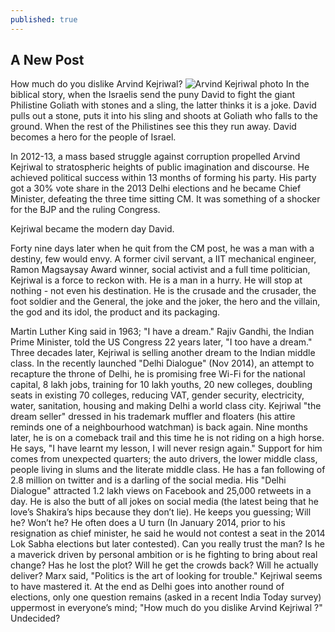```yaml
---
published: true
---
```


## A New Post
How much do you dislike Arvind Kejriwal?
![Arvind Kejriwal photo](https://www.google.com/imgres?imgurl=https://upload.wikimedia.org/wikipedia/commons/thumb/0/06/ArvindKejriwal2.jpg/480px-ArvindKejriwal2.jpg&imgrefurl=https://commons.wikimedia.org/wiki/File:ArvindKejriwal2.jpg&h=480&w=480&tbnid=jg_2tYVgH3HjqM:&docid=me6OVOCiu3xNZM&ei=ECpjVr7kOOPAjwS3koXQCA&tbm=isch&ved=0ahUKEwi-rIOFqsXJAhVj4IMKHTdJAYoQMwgcKAAwAA)
In the biblical story, when the Israelis send the puny David to fight the giant Philistine Goliath with stones and a sling, the latter thinks it is a joke. David pulls out a stone, puts it into his sling and shoots at Goliath who falls to the ground. When the rest of the Philistines see this they run away. David becomes a hero for the people of Israel.

In 2012-13, a mass based struggle against corruption propelled Arvind Kejriwal to stratospheric heights of public imagination and discourse. He achieved political success within 13 months of forming his party. His party got a 30% vote share in the 2013 Delhi elections and he became Chief Minister, defeating the three time sitting CM. It was something of a shocker for the BJP and the ruling Congress.

Kejriwal became the modern day David.

Forty nine days later when he quit from the CM post, he was a man with a destiny, few would envy.
A former civil servant, a IIT mechanical engineer, Ramon Magsaysay Award winner, social activist and a full time politician, Kejriwal is a force to reckon with. He is a man in a hurry. He will stop at nothing - not even his destination. He is the crusade and the crusader, the foot soldier and the General, the joke and the joker, the hero and the villain, the god and its idol, the product and its packaging.

Martin Luther King said in 1963; "I have a dream." Rajiv Gandhi, the Indian Prime Minister, told the US Congress 22 years later, "I too have a dream." Three decades later, Kejriwal is selling another dream to the Indian middle class.
In the recently launched "Delhi Dialogue" (Nov 2014), an attempt to recapture the throne of Delhi, he is promising free Wi-Fi for the national capital, 8 lakh jobs, training for 10 lakh youths, 20 new colleges, doubling seats in existing 70 colleges, reducing VAT, gender security, electricity, water, sanitation, housing and making Delhi a world class city. Kejriwal "the dream seller" dressed in his trademark muffler and floaters (his attire reminds one of a neighbourhood watchman) is back again.
Nine months later, he is on a comeback trail and this time he is not riding on a high horse. He says, "I have learnt my lesson, I will never resign again."
Support for him comes from unexpected quarters; the auto drivers, the lower middle class, people living in slums and the literate middle class. He has a fan following of 2.8 million on twitter and is a darling of the social media. His "Delhi Dialogue" attracted 1.2 lakh views on Facebook and 25,000 retweets in a day. He is also the butt of all jokes on social media (the latest being that he love’s Shakira’s hips because they don’t lie).
He keeps you guessing; Will he? Won’t he? He often does a U turn (In January 2014, prior to his resignation as chief minister, he said he would not contest a seat in the 2014 Lok Sabha elections but later contested). Can you really trust the man? Is he a maverick driven by personal ambition or is he fighting to bring about real change? Has he lost the plot? Will he get the crowds back? Will he actually deliver?
Marx said, "Politics is the art of looking for trouble." Kejriwal seems to have mastered it.
At the end as Delhi goes into another round of elections, only one question remains (asked in a recent India Today survey) uppermost in everyone’s mind; "How much do you dislike Arvind Kejriwal ?"
Undecided?